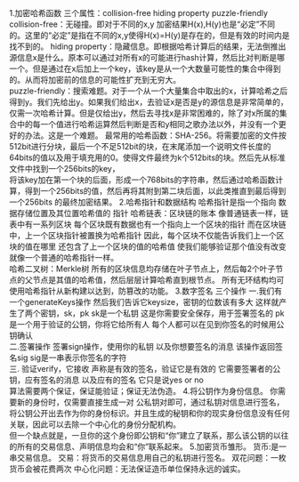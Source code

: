 1.加密哈希函数
三个属性：collision-free hiding property puzzle-friendly
collision-free：无碰撞。即对于不同的x,y 加密结果H(x),H(y)也是“必定”不同的。这里的“必定”是指在不同的x,y使得H(x)=H(y)是存在的，但是有效的时间内是找不到的。
hiding property：隐藏信息。即根据哈希计算后的结果，无法倒推出源信息x是什么。原本可以通过对所有x的可能进行hash计算，然后比对判断是哪一个。但是通过在x后加上一个key，该key是从一个大数量可能性的集合中得到的。从而将加密前的信息的可能性扩充到无穷大。  
puzzle-friendly：搜索难题。对于一个从一个大量集合中取出的x，计算哈希之后得到y。我们先给出y。如果我们给出x，去验证x是否是y的源信息是非常简单的，仅需一次哈希计算。但是仅给出y，然后去寻找x是非常困难的，除了对x所属的集合中的每一个值进行哈希运算然后判断是否和y相同之歌办法以外，并没有一个更好的办法。这是一个难题。
最常用的哈希函数：SHA-256。将需要加密的文件按512bit进行分块，最后一个不足512bit的块，在末尾添加一个说明文件长度的64bits的值以及用于填充用的0。使得文件最终为k个512bits的块。然后先从标准文件中找到一个256bits的key，  
将该key加在第一个块的后面，形成一个768bits的字符串，然后通过哈希函数计算，得到一个256bits的值，然后再将其附到第二块后面，以此类推直到最后得到一个256bits 的最终加密结果。
2.哈希指针和数据结构
哈希指针是指一个指向 数据存储位置及其位置哈希值的 指针
哈希链表：区块链的账本
像普通链表一样，链表中有一系列区块 每个区块既有数据也有一个指向上一个区块的指针 而在区块链中，上一个区块指针被置换为哈希指针 因此，每个区块不仅能告诉我们上一个区块的值在哪里 还包含了上一个区块的值的哈希值 使我们能够验证那个值没有改变 就像一个普通的哈希指针一样。  
哈希二叉树：Merkle树 
所有的区块信息均存储在叶子节点上，然后每2个叶子节点的父节点是其值的哈希值，然后层层计算哈希直到根节点。
所有无环结构均可使用哈希指针从新构建以达到，防篡改的功能。
3.数字签名
三个操作
一.我们有一个generateKeys操作 然后我们告诉它keysize，密钥的位数该有多大 这样就产生了两个密钥，sk，pk sk是一个私钥 这是你需要安全保存，用于签署签名的 pk是一个用于验证的公钥，你将它给所有人 每个人都可以在见到你签名的时候用公钥确认  
二.签署操作 签署sign操作，使用你的私钥 以及你想要签名的消息 该操作返回签名sig sig是一串表示你签名的字符   
三. 验证verify，它接收 声称是有效的签名，验证它是有效的 它需要签署者的公钥，应有签名的消息 以及应有的签名 它只是说yes or no  
算法需要两个保证，保证能验证；保证无法伪造。
4.将公钥作为身份信息。
你需要新的身份时，仅需要直接生成一对 公私钥对即可，通过私钥对信息进行签名，将公钥公开出去作为你的身份标识。并且生成的秘钥和你的现实身份信息没有任何关联，因此可以去除一个中心化的身份分配机构。  
但一个缺点就是，一旦你的这个身份即公钥和“你”建立了联系，那么该公钥的以往的所有的交易信息、声明信息均会和“你”联系起来。
5.加密货币雏形。
货币:是一串交易信息。
交易：将货币的交易信息用自己的私钥进行签名。
双花问题：一枚货币会被花费两次
中心化问题：无法保证造币单位保持永远的诚实。
